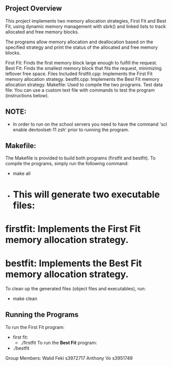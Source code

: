## Project Overview
This project implements two memory allocation strategies, First Fit and Best Fit, using dynamic memory management with sbrk() and linked lists to track allocated and free memory blocks.

The programs allow memory allocation and deallocation based on the specified strategy and print the status of the allocated and free memory blocks.

First Fit: Finds the first memory block large enough to fulfill the request.
Best Fit: Finds the smallest memory block that fits the request, minimizing leftover free space.
Files Included
firstfit.cpp: Implements the First Fit memory allocation strategy.
bestfit.cpp: Implements the Best Fit memory allocation strategy.
Makefile: Used to compile the two programs.
Test data file: You can use a custom text file with commands to test the program (instructions below).

## NOTE:
- In order to run on the school servers you need to have the command 'scl enable devtoolset-11 zsh' prior to running the program.

## Makefile:
The Makefile is provided to build both programs (firstfit and bestfit). To compile the programs, simply run the following command:

  - make all
  - # This will generate two executable files:

  # firstfit: Implements the First Fit memory allocation strategy.
  # bestfit: Implements the Best Fit memory allocation strategy.
To clean up the generated files (object files and executables), run:
  -   make clean

## Running the Programs
To run the First Fit program:
-    first fit:
        - ./firstfit <datafile>
To run the <b>Best Fit</b> program:
-   ./bestfit <datafile>

Group Members: 
Walid Feki s3972717
Anthony Vo s3951749
